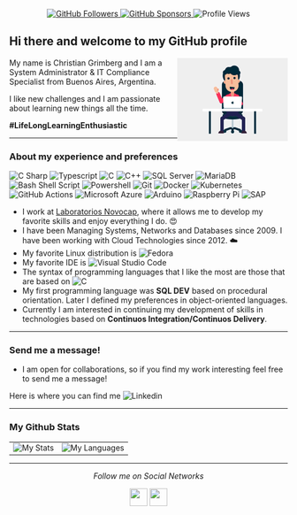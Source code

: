 <p align="center">
  <a href="https://github.com/ChristianGrimberg">
        <img src="https://img.shields.io/github/followers/ChristianGrimberg.svg?label=GitHub&style=social" alt="GitHub Followers">
  </a>
  <a href="https://github.com/sponsors/ChristianGrimberg">
        <img src="https://img.shields.io/badge/GitHub_Sponsors--_.svg?style=social&logo=github&logoColor=EA4AAA" alt="GitHub Sponsors">
  </a>
  <a>
    <img src="https://komarev.com/ghpvc/?username=ChristianGrimberg&style=flat-square&color=blueviolet" alt="Profile Views">
  </a>
</p>

## Hi there and welcome to my __GitHub profile__

<img align="right" alt="GIF" src="img/code.gif?raw=true" width="200" />

My name is Christian Grimberg and I am a System Administrator & IT Compliance Specialist from Buenos Aires, Argentina. 

I like new challenges and I am passionate about learning new things all the time. 

__#LifeLongLearningEnthusiastic__

---

### About my experience and preferences

<p>
  <img alt="C Sharp" src="https://img.shields.io/badge/C%23-239120?style=for-the-badge&logo=c-sharp&logoColor=white" />
  <img alt="Typescript" src="https://img.shields.io/badge/Typescript-007ACC?style=for-the-badge&logo=typescript&logoColor=white" />
  <img alt="C" src="https://img.shields.io/badge/ANSI_C-00599C?style=for-the-badge&logo=c&logoColor=white" />
  <img alt="C++" src="https://img.shields.io/badge/C%2B%2B-00599C?style=for-the-badge&logo=c%2B%2B&logoColor=white" />
  <img alt="SQL Server" src="https://img.shields.io/badge/SQL_Server-CC2927?style=for-the-badge&logo=microsoft-sql-server&logoColor=white" />
  <img alt="MariaDB" src="https://img.shields.io/badge/MariaDB-003545?style=for-the-badge&logo=mariadb&logoColor=white" />
  <img alt="Bash Shell Script" src="https://img.shields.io/badge/GNU_Bash_Shell-4EAA25?style=for-the-badge&logo=gnu-bash&logoColor=white" />
  <img alt="Powershell" src="https://img.shields.io/badge/Powershell-0089D6?style=for-the-badge&logo=powershell&logoColor=white" />
  <img alt="Git" src="https://img.shields.io/badge/Git-F05032?style=for-the-badge&logo=git&logoColor=white" />
  <img alt="Docker" src="https://img.shields.io/badge/Docker-2496ED?style=for-the-badge&logo=docker&logoColor=white" />
  <img alt="Kubernetes" src="https://img.shields.io/badge/Kubernetes-326CE5?style=for-the-badge&logo=kubernetes&logoColor=white" />
  <img alt="GitHub Actions" src="https://img.shields.io/badge/GitHub_Actions-2088FF?style=for-the-badge&logo=github-actions&logoColor=white" />
  <img alt="Microsoft Azure" src="https://img.shields.io/badge/Azure-0089D6?style=for-the-badge&logo=microsoft-azure&logoColor=white" />
  <img alt="Arduino" src="https://img.shields.io/badge/Arduino-00979D?style=for-the-badge&logo=arduino&logoColor=white" />
  <img alt="Raspberry Pi" src="https://img.shields.io/badge/Raspberry_Pi-C51A4A?style=for-the-badge&logo=raspberry-pi&logoColor=white" />
  <img alt="SAP" src="https://img.shields.io/badge/SAP-0FAAFF?style=for-the-badge&logo=sap&logoColor=white" />
</p>

* I work at [Laboratorios Novocap](https://github.com/novocap), where it allows me to develop my favorite skills and enjoy everything I do. 😍
* I have been Managing Systems, Networks and Databases since 2009. I have been working with Cloud Technologies since 2012. ☁️
* My favorite Linux distribution is <img alt="Fedora" src="https://img.shields.io/badge/Fedora_Workstation-294172?style=for-the-badge&logo=fedora&logoColor=white" />
* My favorite IDE is <img alt="Visual Studio Code" src="https://img.shields.io/badge/Visual_Studio_Code-007ACC?style=for-the-badge&logo=visual-studio-code&logoColor=white" />
* The syntax of programming languages that I like the most are those that are based on <img alt="C" src="https://img.shields.io/badge/ANSI_C-00599C?style=for-the-badge&logo=c&logoColor=white" />
* My first programming language was __SQL DEV__ based on procedural orientation. Later I defined my preferences in object-oriented languages.
* Currently I am interested in continuing my development of skills in technologies based on __Continuos Integration/Continuos Delivery__.

---

### Send me a message!

* I am open for collaborations, so if you find my work interesting feel free to send me a message!

Here is where you can find me <img alt="Linkedin" src="https://img.shields.io/badge/linkedin-0077B5?logo=linkedin&logoColor=white&style=for-the-badge" />

---

### My Github Stats

<table>
  <tr>
    <td><img alt="My Stats" src="https://github-readme-stats.vercel.app/api?username=ChristianGrimberg&show_icons=true&theme=vue&count_private=true" /></td>
    <td><img alt="My Languages" src="https://github-readme-stats.vercel.app/api/top-langs/?username=ChristianGrimberg&langs_count=10" /></td>
  </tr>
</table>

---

<p align="center">
  <i>Follow me on Social Networks</i>
  <p align="center">
    <a href="https://www.linkedin.com/in/christiangrimberg" alt="Linkedin"><img height="32" width="32" src="https://cdn.jsdelivr.net/npm/simple-icons@v3/icons/linkedin.svg" /></a>
    <a href="https://github.com/ChristianGrimberg" alt="GitHub"><img height="32" width="32" src="https://cdn.jsdelivr.net/npm/simple-icons@v3/icons/github.svg" /></a>
  </p>
</p>